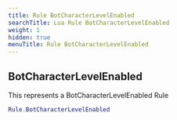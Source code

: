 ```yaml
---
title: Rule BotCharacterLevelEnabled
searchTitle: Lua Rule BotCharacterLevelEnabled
weight: 1
hidden: true
menuTitle: Rule BotCharacterLevelEnabled
---
```

## BotCharacterLevelEnabled

This represents a BotCharacterLevelEnabled Rule
```lua
Rule.BotCharacterLevelEnabled
```